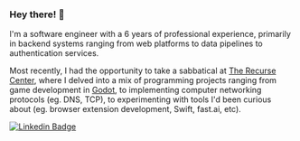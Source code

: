 ### Hey there! 👋

I'm a software engineer with a 6 years of professional experience, primarily in backend systems ranging from web platforms to data pipelines to authentication services.

Most recently, I had the opportunity to take a sabbatical at [The Recurse Center](https://www.recurse.com), where I delved into a mix of programming projects ranging from game development in [Godot](https://godotengine.org), to implementing computer networking protocols (eg. DNS, TCP), to experimenting with tools I'd been curious about (eg. browser extension development, Swift, fast.ai, etc).

[![Linkedin Badge](https://img.shields.io/badge/-anyu2-blue?style=flat-square&logo=Linkedin&logoColor=white&link=https://www.linkedin.com/in/anyu2/)](https://www.linkedin.com/in/anyu2/)

<!--
**anyu/anyu** is a ✨ _special_ ✨ repository because its `README.md` (this file) appears on your GitHub profile.
-->
